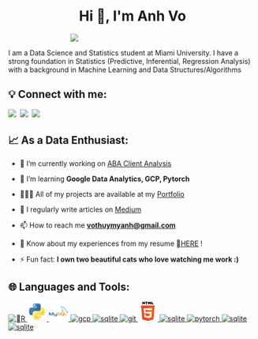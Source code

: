 <h1 align="center">
Hi 👋, I'm Anh Vo
</h1>

<div align= "center">
  <img src="https://digitalcreativemind.com/wp-content/uploads/2021/06/Analytics_amp_Data_Science.gif" style="display: block; margin-left: auto; margin-right: auto; width: 50%">
</div>

<p> I am a Data Science and Statistics student at Miami University.  I have a strong foundation in Statistics (Predictive, Inferential, Regression Analysis) with a background in Machine Learning and Data Structures/Algorithms</p>

<h2 align="left">💡 Connect with me:</h2>
<p align="left">
<a href="https://www.linkedin.com/in/anh-vo-thuy-my/"><img src="https://img.shields.io/badge/-Anh%20Vo-0077B5?style=for-the-badge&logo=Linkedin&logoColor=white"/></a>&nbsp
<a href="https://anhvo.netlify.app" target="_blank"><img src="https://img.shields.io/website?label=Anh%20's Porfolio&style=for-the-badge&up_color=FFB6C1&url=https://anhvo.netlify.app"/></a>&nbsp
<a href="https://medium.com/@anh-vo">
    <img src="https://img.shields.io/badge/-Medium-c14438?style=for-the-badge&logo=Medium&logoColor=white&link=https://medium.com/@anh-vo" />
  </a> 
</p>

<h2> 📈 As a Data Enthusiast: </h2>

- 🔭 I’m currently working on [ABA Client Analysis](https://github.com/myanhvo/ABA_ClientAnalysis/tree/main)
- 🌱 I’m learning **Google Data Analytics, GCP, Pytorch**

- 👩🏻‍💻 All of my projects are available at my [Portfolio](https://anhvo.netlify.app/)

- 📝 I regularly write articles on [Medium](https://medium.com/@anh-vo)

- 📫 How to reach me **vothuymyanh@gmail.com**

- 📄 Know about my experiences from my resume [HERE](https://drive.google.com/drive/u/1/my-drive) !

- ⚡ Fun fact: **I own two beautiful cats who love watching me work :)**

<h2 align="left">🌐 Languages and Tools:</h2>
<p align="left"> 
<a href="https://posit.co/download/rstudio-desktop/" target="_blank" rel="noreferrer"> <img src="https://upload.wikimedia.org/wikipedia/commons/thumb/1/1b/R_logo.svg/1280px-R_logo.svg.png" alt="R" width="50" height="40"/> </a>
<a href="https://www.python.org" target="_blank" rel="noreferrer"> <img src="https://raw.githubusercontent.com/devicons/devicon/master/icons/python/python-original.svg" alt="python" width="40" height="40"/> </a> 
<a href="https://www.mysql.com/" target="_blank" rel="noreferrer"> <img src="https://raw.githubusercontent.com/devicons/devicon/master/icons/mysql/mysql-original-wordmark.svg" alt="mysql" width="40" height="40"/> </a> 
<a href="https://cloud.google.com" target="_blank" rel="noreferrer"> <img src="https://www.vectorlogo.zone/logos/google_cloud/google_cloud-icon.svg" alt="gcp" width="40" height="40"/> </a> 
<a href="https://www.tableau.com/" target="_blank" rel="noreferrer"> <img src="https://logos-world.net/wp-content/uploads/2021/10/Tableau-Emblem.png" alt="sqlite" width="65" height="40"/> </a> <a href="https://git-scm.com/" target="_blank" rel="noreferrer"> <img src="https://www.vectorlogo.zone/logos/git-scm/git-scm-icon.svg" alt="git" width="40" height="40"/> </a> <a href="https://www.w3.org/html/" target="_blank" rel="noreferrer"> <img src="https://raw.githubusercontent.com/devicons/devicon/master/icons/html5/html5-original-wordmark.svg" alt="html5" width="40" height="40"/> </a> 
<a href="https://www.w3.org/Style/CSS/Overview.en.html#:~:text=What%20is%20CSS%3F,from%20the%20CSS%20working%20group." target="_blank" rel="noreferrer"> <img src="https://upload.wikimedia.org/wikipedia/commons/thumb/d/d5/CSS3_logo_and_wordmark.svg/1452px-CSS3_logo_and_wordmark.svg.png" alt="sqlite" width="30" height="40"/> </a> 
<a href="https://pytorch.org/" target="_blank" rel="noreferrer"> <img src="https://www.vectorlogo.zone/logos/pytorch/pytorch-icon.svg" alt="pytorch" width="40" height="40"/> </a> 
<a href="https://www.sqlite.org/" target="_blank" rel="noreferrer"> <img src="https://www.vectorlogo.zone/logos/sqlite/sqlite-icon.svg" alt="sqlite" width="40" height="40"/> </a> 
<a href="https://www.sas.com/en_us/home.html" target="_blank" rel="noreferrer"> <img src="https://upload.wikimedia.org/wikipedia/commons/thumb/1/10/SAS_logo_horiz.svg/2560px-SAS_logo_horiz.svg.png" alt="sqlite" width="60" height="30"/> </a> 
</p>
